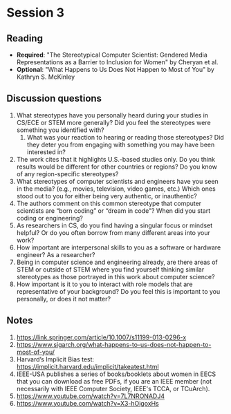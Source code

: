 # Session 3

## Reading

- **Required**: "The Stereotypical Computer Scientist: Gendered Media Representations as a Barrier to Inclusion for Women" by Cheryan et al.
- **Optional**: "What Happens to Us Does Not Happen to Most of You" by Kathryn S. McKinley  

## Discussion questions

1. What stereotypes have you personally heard during your studies in CS/ECE or STEM more generally? Did you feel the stereotypes were something you identified with?
    1. What was your reaction to hearing or reading those stereotypes? Did they deter you from engaging with something you may have been interested in? 
2. The work cites that it highlights U.S.-based studies only. Do you think results would be different for other countries or regions? Do you know of any region-specific stereotypes?
3. What stereotypes of computer scientists and engineers have you seen in the media? (e.g., movies, television, video games, etc.) Which ones stood out to you for either being very authentic, or inauthentic?
4. The authors comment on this common stereotype that computer scientists are “born coding” or “dream in code”? When did you start coding or engineering? 
5. As researchers in CS, do you find having a singular focus or mindset helpful? Or do you often borrow from many different areas into your work? 
6. How important are interpersonal skills to you as a software or hardware engineer? As a researcher? 
7. Being in computer science and engineering already, are there areas of STEM or outside of STEM where you find yourself thinking similar stereotypes as those portrayed in this work about computer science? 
8. How important is it to you to interact with role models that are representative of your background? Do you feel this is important to you personally, or does it not matter?

## Notes
1. https://link.springer.com/article/10.1007/s11199-013-0296-x
2. https://www.sigarch.org/what-happens-to-us-does-not-happen-to-most-of-you/
3. Harvard’s Implicit Bias test: https://implicit.harvard.edu/implicit/takeatest.html 
4. IEEE-USA publishes a series of books/booklets about women in EECS that you can download as free PDFs, if you are an IEEE member (not necessarily with IEEE Computer Society, IEEE's TCCA, or TCuArch).
5. https://www.youtube.com/watch?v=7L7NRONADJ4
6. https://www.youtube.com/watch?v=X3-hOigoxHs 
